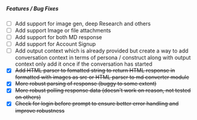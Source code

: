 ##### Features / Bug Fixes

* [ ] Add support for image gen, deep Research and others
* [ ] Add support Image or file attachments
* [ ] Add support for both MD response
* [ ] Add support for Account Signup
* [ ] Add output context which is already provided but create a way to add conversation context in terms of persona / construct along with output context only add it once if the conversation has started
* [X] ~~Add HTML parser to fomatted string to return HTML response in formatted with images as src or HTML parser to md converter module~~
* [X] ~~More robust parsing of response (buggy to some extent)~~
* [X] ~~More robust polling response data (doesn't work on reason, not tested on others)~~
* [X] ~~Check for login before prompt to ensure better error handling and improve robustness~~
